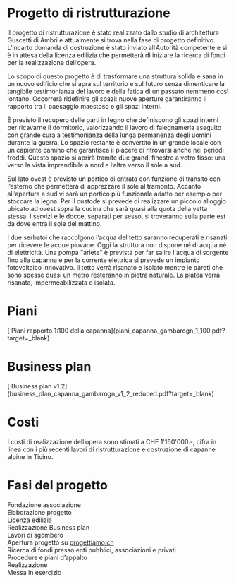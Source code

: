 <h1>Progetto di ristrutturazione</h1>
Il progetto di ristrutturazione è stato realizzato dallo studio di architettura Guscetti di Ambri e attualmente si trova nella fase di progetto definitivo. L’incarto domanda di costruzione è stato inviato all’Autorità competente e si è in attesa della licenza edilizia che permetterà di iniziare la ricerca di fondi per la realizzazione dell’opera.

Lo scopo di questo progetto è di trasformare una struttura solida e sana in un nuovo edificio che si apra sul territorio e sul futuro senza dimenticare la tangibile testimonianza del lavoro e della fatica di un passato nemmeno così lontano. Occorrerà ridefinire gli spazi: nuove aperture garantiranno il rapporto tra il paesaggio maestoso e gli spazi interni.

È previsto il recupero delle parti in legno che definiscono gli spazi interni per ricavarne il dormitorio, valorizzando il lavoro di falegnameria eseguito con grande cura a testimonianza della lunga permanenza degli uomini durante la guerra. Lo spazio restante è convertito in un grande locale con un capiente camino che garantisca il piacere di ritrovarsi anche nei periodi freddi. Questo spazio si aprirà tramite due grandi finestre a vetro fisso: una verso la vista imprendibile a nord e l’altra verso il sole a sud.

Sul lato ovest è previsto un portico di entrata con funzione di transito con l’esterno che permetterà di apprezzare il sole al tramonto. Accanto all’apertura a sud vi sarà un portico più funzionale adatto per esempio per stoccare la legna. Per il custode si prevede di realizzare un piccolo alloggio ubicato ad ovest sopra la cucina che sarà quasi alla quota della vetta stessa. I servizi e le docce, separati per sesso, si troveranno sulla parte est da dove entra il sole del mattino.

I due serbatoi che raccolgono l’acqua del tetto saranno recuperati e risanati per ricevere le acque piovane. Oggi la struttura non dispone né di acqua né di elettricità. Una pompa "ariete" è prevista per far salire l'acqua di sorgente fino alla capanna e per la corrente elettrica si prevede un impianto fotovoltaico innovativo. Il tetto verrà risanato e isolato mentre le pareti che sono spesse quasi un metro resteranno in pietra naturale. La platea verrà risanata, impermeabilizzata e isolata.

<h1>Piani</h1>
[<i class="fa fa-cloud-download"></i> Piani rapporto 1:100 della capanna](piani_capanna_gambarogn_1_100.pdf?target=_blank)

<h1>Business plan</h1>
[<i class="fa fa-cloud-download"></i> Business plan v1.2](business_plan_capanna_gambarogn_v1_2_reduced.pdf?target=_blank)

<h1>Costi</h1>
I costi di realizzazione dell’opera sono stimati a CHF 1'160'000.-, cifra in linea con i più recenti lavori di ristrutturazione e costruzione di capanne alpine in Ticino.

<h1>Fasi del progetto</h1>
<i class="fa fa-check-circle"></i> Fondazione associazione<br>
<i class="fa fa-check-circle"></i> Elaborazione progetto<br>
<i class="fa fa-check-circle"></i> Licenza edilizia<br>
<i class="fa fa-check-circle"></i> Realizzazione Business plan<br>
<i class="fa fa-check-circle"></i> Lavori di sgombero<br>
<i class="fa fa-check-circle"></i> Apertura progetto su <a href="https://www.progettiamo.ch/?progetti/364/una-nuova-capanna-in-vetta-al-monte-gambarogno/" target="_blank">progettiamo.ch</a><br>
<i class="fa fa-circle"></i> Ricerca di fondi presso enti pubblici, associazioni e privati<br>
<i class="fa fa-circle"></i> Procedure e piani d’appalto<br>
<i class="fa fa-circle"></i> Realizzazione<br>
<i class="fa fa-circle"></i> Messa in esercizio